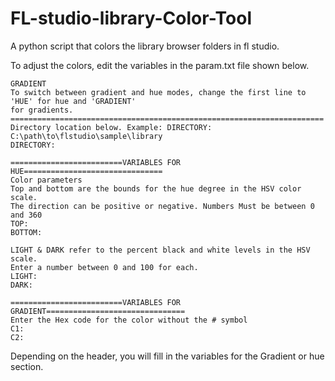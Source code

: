 # FL-studio-library-Color-Tool
A python script that colors the library browser folders in fl studio.  

To adjust the colors, edit the variables in the param.txt file shown below.
~~~
GRADIENT
To switch between gradient and hue modes, change the first line to 'HUE' for hue and 'GRADIENT' 
for gradients. 
======================================================================
Directory location below. Example: DIRECTORY: C:\path\to\flstudio\sample\library
DIRECTORY: 

=========================VARIABLES FOR HUE===============================
Color parameters
Top and bottom are the bounds for the hue degree in the HSV color scale. 
The direction can be positive or negative. Numbers Must be between 0 and 360
TOP: 
BOTTOM: 

LIGHT & DARK refer to the percent black and white levels in the HSV scale. 
Enter a number between 0 and 100 for each. 
LIGHT: 
DARK: 

=========================VARIABLES FOR GRADIENT===============================
Enter the Hex code for the color without the # symbol 
C1: 
C2: 
~~~
Depending on the header, you will fill in the variables for the Gradient or hue section.